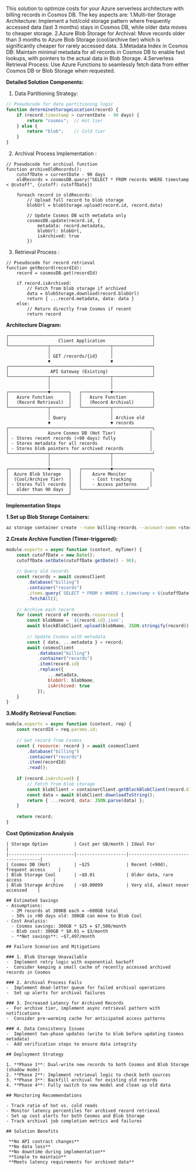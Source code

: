 This solution to optimize costs for your Azure serverless architecture with billing records in Cosmos DB. The key aspects are:
1.Multi-tier Storage Architecture: Implement a hot/cold storage pattern where frequently accessed data (last 3 months) stays in Cosmos DB, while older data moves to cheaper storage.
2.Azure Blob Storage for Archival: Move records older than 3 months to Azure Blob Storage (cool/archive tier) which is significantly cheaper for rarely accessed data.
3.Metadata Index in Cosmos DB: Maintain minimal metadata for all records in Cosmos DB to enable fast lookups, with pointers to the actual data in Blob Storage.
4.Serverless Retrieval Process: Use Azure Functions to seamlessly fetch data from either Cosmos DB or Blob Storage when requested.

**Detailed Solution Components:**
1. Data Partitioning Strategy:

```javascript
// Pseudocode for data partitioning logic
function determineStorageLocation(record) {
    if (record.timestamp > currentDate - 90 days) {
        return "cosmos";  // Hot tier
    } else {
        return "blob";    // Cold tier
    }
} 
```

2. Archival Process Implementation :
```pseudocode
// Pseudocode for archival function
function archiveOldRecords():
    cutoffDate = currentDate - 90 days
    oldRecords = cosmosDB.query("SELECT * FROM records WHERE timestamp < @cutoff", {cutoff: cutoffDate})
    
    foreach record in oldRecords:
        // Upload full record to blob storage
        blobUrl = blobStorage.upload(record.id, record.data)
        
        // Update Cosmos DB with metadata only
        cosmosDB.update(record.id, {
            metadata: record.metadata,
            blobUrl: blobUrl,
            isArchived: true
        })
```

3. Retrieval Process :
```pseudocode
// Pseudocode for record retrieval
function getRecord(recordId):
    record = cosmosDB.get(recordId)
    
    if record.isArchived:
        // Fetch from blob storage if archived
        data = blobStorage.download(record.blobUrl)
        return { ...record.metadata, data: data }
    else:
        // Return directly from Cosmos if recent
        return record
```
**Architecture Diagram:**
```text
┌───────────────────────────────────────────────────────┐
│                   Client Application                  │
└───────────────┬───────────────────────┬───────────────┘
                │                       │
                │ GET /records/{id}     │
                ▼                       ▼
┌───────────────────────────────────────────────────────┐
│                API Gateway (Existing)                 │
└───────────────┬───────────────────────┬───────────────┘
                │                       │
                │                       │
┌───────────────▼───────┐   ┌───────────▼───────────────┐
│   Azure Function      │   │   Azure Function          │
│   (Record Retrieval)  │   │   (Record Archival)       │
└───────────────┬───────┘   └───────────┬───────────────┘
                │                       │
                │ Query                 │ Archive old
                ▼                       ▼ records
┌───────────────────────────────────────────────────────┐
│               Azure Cosmos DB (Hot Tier)             │
│ - Stores recent records (<90 days) fully             │
│ - Stores metadata for all records                    │
│ - Stores blob pointers for archived records          │
└───────────────┬───────────────────────┬───────────────┘
                │                       │
                │                       │
┌───────────────▼───────┐   ┌───────────▼───────────────┐
│  Azure Blob Storage   │   │    Azure Monitor         │
│  (Cool/Archive Tier)  │   │    - Cost tracking       │
│ - Stores full records │   │    - Access patterns     │
│   older than 90 days  │   └─────────────────────────┘
└───────────────────────┘
```
**Implementation Steps**

**1.Set up Blob Storage Containers:**

```bash
az storage container create --name billing-records --account-name <storageaccount> --auth-mode login
```
**2.Create Archive Function (Timer-triggered):**

```javascript
module.exports = async function (context, myTimer) {
    const cutoffDate = new Date();
    cutoffDate.setDate(cutoffDate.getDate() - 90);
    
    // Query old records
    const records = await cosmosClient
        .database("billing")
        .container("records")
        .items.query(`SELECT * FROM c WHERE c.timestamp < ${cutoffDate.getTime()}`)
        .fetchAll();
    
    // Archive each record
    for (const record of records.resources) {
        const blobName = `${record.id}.json`;
        await blockBlobClient.upload(blobName, JSON.stringify(record));
        
        // Update Cosmos with metadata
        const { data, ...metadata } = record;
        await cosmosClient
            .database("billing")
            .container("records")
            .item(record.id)
            .replace({
                ...metadata,
                blobUrl: blobName,
                isArchived: true
            });
    }
}
```
**3.Modify Retrieval Function:**

```javascript
module.exports = async function (context, req) {
    const recordId = req.params.id;
    
    // Get record from Cosmos
    const { resource: record } = await cosmosClient
        .database("billing")
        .container("records")
        .item(recordId)
        .read();
    
    if (record.isArchived) {
        // Fetch from blob storage
        const blobClient = containerClient.getBlockBlobClient(record.blobUrl);
        const data = await blobClient.downloadToString();
        return { ...record, data: JSON.parse(data) };
    }
    
    return record;
}
```
**Cost Optimization Analysis**
```
| Storage Option          | Cost per GB/month | Ideal For                          |
|-------------------------|-------------------|------------------------------------|
| Cosmos DB (Hot)         | ~$25              | Recent (<90d), frequent access     |
| Blob Storage Cool       | ~$0.01            | Older data, rare access            |
| Blob Storage Archive    | ~$0.00099         | Very old, almost never accessed    |

```

```
## Estimated Savings
- Assumptions:
  - 2M records at 300KB each = ~600GB total
  - 50% is >90 days old: 300GB can move to Blob Cool
- Cost Analysis:
  - Cosmos savings: 300GB * $25 = $7,500/month
  - Blob cost: 300GB * $0.01 = $3/month
  - **Net savings**: ~$7,497/month

## Failure Scenarios and Mitigations

### 1. Blob Storage Unavailable
-  Implement retry logic with exponential backoff
-  Consider keeping a small cache of recently accessed archived records in Cosmos

### 2. Archival Process Fails
-  Implement dead-letter queue for failed archival operations
-  Set up alerts for archival failures

### 3. Increased Latency for Archived Records
-  For archive tier, implement async retrieval pattern with notifications
-  Consider pre-warming cache for anticipated access patterns

### 4. Data Consistency Issues
-  Implement two-phase updates (write to blob before updating Cosmos metadata)
-  Add verification steps to ensure data integrity

## Deployment Strategy

1. **Phase 1**: Dual-write new records to both Cosmos and Blob Storage (shadow mode)
2. **Phase 2**: Implement retrieval logic to check both sources
3. **Phase 3**: Backfill archival for existing old records
4. **Phase 4**: Fully switch to new model and clean up old data

## Monitoring Recommendations

- Track ratio of hot vs. cold reads
- Monitor latency percentiles for archived record retrieval
- Set up cost alerts for both Cosmos and Blob Storage
- Track archival job completion metrics and failures

## Solution Benefits

 **No API contract changes**  
 **No data loss**  
 **No downtime during implementation**  
 **Simple to maintain**  
 **Meets latency requirements for archived data**
```
